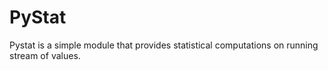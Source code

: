 # PyStat

Pystat is a simple module that provides statistical computations on running stream of values.
